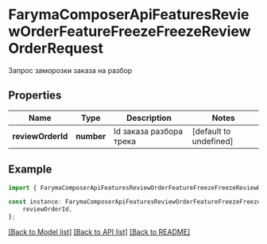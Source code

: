 # FarymaComposerApiFeaturesReviewOrderFeatureFreezeFreezeReviewOrderRequest

Запрос заморозки заказа на разбор

## Properties

Name | Type | Description | Notes
------------ | ------------- | ------------- | -------------
**reviewOrderId** | **number** | Id заказа разбора трека | [default to undefined]

## Example

```typescript
import { FarymaComposerApiFeaturesReviewOrderFeatureFreezeFreezeReviewOrderRequest } from './api';

const instance: FarymaComposerApiFeaturesReviewOrderFeatureFreezeFreezeReviewOrderRequest = {
    reviewOrderId,
};
```

[[Back to Model list]](../README.md#documentation-for-models) [[Back to API list]](../README.md#documentation-for-api-endpoints) [[Back to README]](../README.md)
